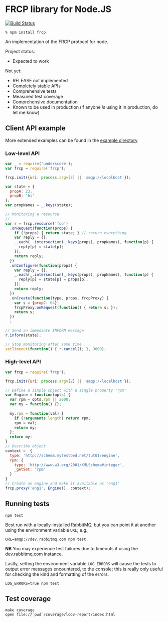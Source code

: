 # FRCP library for Node.JS

[![Build Status](https://travis-ci.org/maxott/frcp4node.png)](https://travis-ci.org/maxott/frcp4node)

    % npm install frcp

<!--
 * [GitHub pages][gh-pages]
 * [API reference][gh-pages-apiref]
-->

An implementation of the FRCP protocol for node.

Project status:

 - Expected to work

Not yet:

 - RELEASE not implemented
 - Completely stable APIs
 - Comprehensive tests
 - Measured test coverage
 - Comprehensive documentation
 - Known to be used in production (if anyone *is* using it in
   production, do let me know)

## Client API example

More extended examples can be found in the [example directory][example-readme]

### Low-level API

```javascript
var _ = require('underscore');
var frcp = require('frcp');

frcp.init({uri: process.argv[2] || 'amqp://localhost'});

var state = {
  propA: 23,
  propB: 'hi'
};
var propNames = _.keys(state);

// Monitoring a resource
//
var r = frcp.resource('foo')
  .onRequest(function(props) {
    if (!props) { return state; } // return everything
    var reply = {};
    _.each(_.intersection(_.keys(props), propNames), function(p) {
      reply[p] = state[p];
    });
    return reply;
  })
  .onConfigure(function(props) {
    var reply = {};
    _.each(_.intersection(_.keys(props), propNames), function(p) {
      reply[p] = state[p] = props[p];
    });
    return reply;
  })
  .onCreate(function(type, props, frcpProxy) {
    var s = {propC: 64};
    frcpProxy.onRequest(function() { return s; });
    return s;
  })
  ;

// Send an immediate INFORM message
r.inform(state);

// Stop monitoring after some time
setTimeout(function() { r.cancel(); }, 3000);
```

### High-level API

```javascript
var frcp = require('frcp');

frcp.init({uri: process.argv[2] || 'amqp://localhost'});

// Define a simple object with a single property 'rpm'
var Engine = function(opts) {
  var rpm = opts.rpm || 2000;
  var my = function() {};
  
  my.rpm = function(val) {
    if (!arguments.length) return rpm;
    rpm = val;
    return my;
  };
  return my;
}
// Describe object
context =  {
  type: 'http://schema.mytestbed.net/tut01/engine',
  rpm: {
    type: 'http://www.w3.org/2001/XMLSchema#integer',
    _getSet: 'rpm'
  }
}
// Create an engine and make it available as 'eng1'
frcp.proxy('eng1', Engine(), context);
```

## Running tests

    npm test

Best run with a locally-installed RabbitMQ, but you can point it at
another using the environment variable `URL`; e.g.,

    URL=amqp://dev.rabbitmq.com npm test

**NB** You may experience test failures due to timeouts if using the
dev.rabbitmq.com instance.

Lastly, setting the environment variable `LOG_ERRORS` will cause the
tests to output error messages encountered, to the console; this is
really only useful for checking the kind and formatting of the errors.

    LOG_ERRORS=true npm test

## Test coverage

    make coverage
    open file://`pwd`/coverage/lcov-report/index.html

[gh-pages]: http://maxott.github.com/frcp4node/
[gh-pages-apiref]: http://maxott.github.com/frcp4node/doc/channel_api.html
[nave]: https://github.com/isaacs/nave
[example-readme]: https://github.com/maxott/frcp4node/blob/master/examples/README.md
